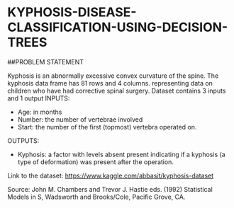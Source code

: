 # KYPHOSIS-DISEASE-CLASSIFICATION-USING-DECISION-TREES

##PROBLEM STATEMENT

Kyphosis is an abnormally excessive convex curvature of the spine. The kyphosis data frame has 81 rows and 4 columns. representing data on children who have had corrective spinal surgery. Dataset contains 3 inputs and 1 output
INPUTS:

- Age: in months
- Number: the number of vertebrae involved
- Start: the number of the first (topmost) vertebra operated on.

OUTPUTS:
- Kyphosis: a factor with levels absent present indicating if a kyphosis (a type of deformation) was present after the operation.


 Link to the dataset: https://www.kaggle.com/abbasit/kyphosis-dataset

Source: John M. Chambers and Trevor J. Hastie eds. (1992) Statistical Models in S, Wadsworth and Brooks/Cole, Pacific Grove, CA.

